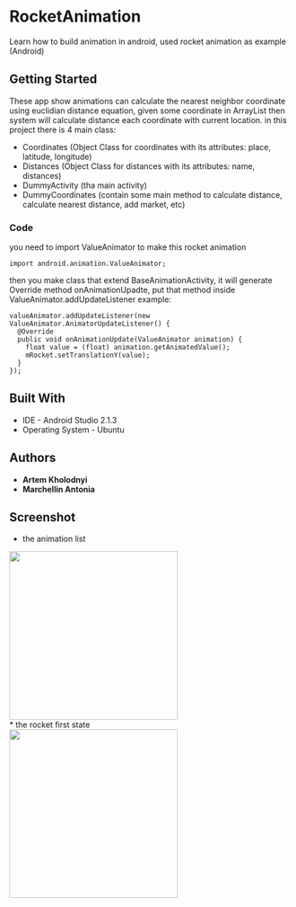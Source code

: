 # RocketAnimation
Learn how to build animation in android,  used rocket animation as example (Android)

## Getting Started

These app show animations can calculate the nearest neighbor coordinate using euclidian distance equation, given some coordinate in ArrayList then system will calculate distance each coordinate with current location.
in this project there is 4 main class:
- Coordinates (Object Class for coordinates with its attributes: place, latitude, longitude)
- Distances (Object Class for distances with its attributes: name, distances)
- DummyActivity (tha main activity)
- DummyCoordinates (contain some main method to calculate distance, calculate nearest distance, add market, etc)

### Code

you need to import ValueAnimator to make this rocket animation

```
import android.animation.ValueAnimator;
```

then you make class that extend BaseAnimationActivity, it will generate Override method onAnimationUpadte, put that method inside ValueAnimator.addUpdateListener
example:

```
valueAnimator.addUpdateListener(new ValueAnimator.AnimatorUpdateListener() {
  @Override
  public void onAnimationUpdate(ValueAnimator animation) {
    float value = (float) animation.getAnimatedValue();
    mRocket.setTranslationY(value);
  }
});
```

## Built With

* IDE - Android Studio 2.1.3
* Operating System - Ubuntu

## Authors
* **Artem Kholodnyi**
* **Marchellin Antonia**

## Screenshot
* the animation list <br />
<img src="https://cloud.githubusercontent.com/assets/12492522/20997700/b4b16fb8-bd3a-11e6-9373-7e77f694aa34.png" width="300">
<br />
* the rocket first state <br />
<img src="https://cloud.githubusercontent.com/assets/12492522/20997699/b4ac1b08-bd3a-11e6-8518-dbe4217db80c.png" width="300">


